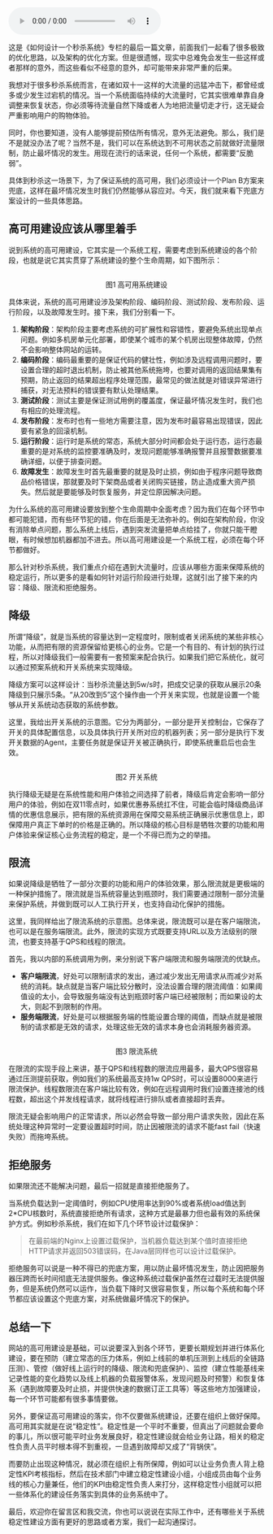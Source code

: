 <audio title="07 _ 准备Plan B：如何设计兜底方案" src="https://static001.geekbang.org/resource/audio/01/da/0161bb476029a6028fad9131e1f6f1da.mp3" controls="controls"></audio> 
<p>这是《如何设计一个秒杀系统》专栏的最后一篇文章，前面我们一起看了很多极致的优化思路，以及架构的优化方案。但是很遗憾，现实中总难免会发生一些这样或者那样的意外，而这些看似不经意的意外，却可能带来非常严重的后果。</p><p>我想对于很多秒杀系统而言，在诸如双十一这样的大流量的迅猛冲击下，都曾经或多或少发生过宕机的情况。当一个系统面临持续的大流量时，它其实很难单靠自身调整来恢复状态，你必须等待流量自然下降或者人为地把流量切走才行，这无疑会严重影响用户的购物体验。</p><p>同时，你也要知道，没有人能够提前预估所有情况，意外无法避免。那么，我们是不是就没办法了呢？当然不是，我们可以在系统达到不可用状态之前就做好流量限制，防止最坏情况的发生。用现在流行的话来说，任何一个系统，都需要“反脆弱”。</p><p>具体到秒杀这一场景下，为了保证系统的高可用，我们必须设计一个Plan B方案来兜底，这样在最坏情况发生时我们仍然能够从容应对。今天，我们就来看下兜底方案设计的一些具体思路。</p><h2>高可用建设应该从哪里着手</h2><p>说到系统的高可用建设，它其实是一个系统工程，需要考虑到系统建设的各个阶段，也就是说它其实贯穿了系统建设的整个生命周期，如下图所示：</p><p><img src="https://static001.geekbang.org/resource/image/42/35/4225335357b6208a67410c36ea8a1535.jpg" alt=""></p><center><span class="reference">图1  高可用系统建设</span></center><!-- [[[read_end]]] --><p>具体来说，系统的高可用建设涉及架构阶段、编码阶段、测试阶段、发布阶段、运行阶段，以及故障发生时。接下来，我们分别看一下。</p><ol>
<li><strong>架构阶段</strong>：架构阶段主要考虑系统的可扩展性和容错性，要避免系统出现单点问题。例如多机房单元化部署，即使某个城市的某个机房出现整体故障，仍然不会影响整体网站的运转。</li>
<li><strong>编码阶段</strong>：编码最重要的是保证代码的健壮性，例如涉及远程调用问题时，要设置合理的超时退出机制，防止被其他系统拖垮，也要对调用的返回结果集有预期，防止返回的结果超出程序处理范围，最常见的做法就是对错误异常进行捕获，对无法预料的错误要有默认处理结果。</li>
<li><strong>测试阶段</strong>：测试主要是保证测试用例的覆盖度，保证最坏情况发生时，我们也有相应的处理流程。</li>
<li><strong>发布阶段</strong>：发布时也有一些地方需要注意，因为发布时最容易出现错误，因此要有紧急的回滚机制。</li>
<li><strong>运行阶段</strong>：运行时是系统的常态，系统大部分时间都会处于运行态，运行态最重要的是对系统的监控要准确及时，发现问题能够准确报警并且报警数据要准确详细，以便于排查问题。</li>
<li><strong>故障发生</strong>：故障发生时首先最重要的就是及时止损，例如由于程序问题导致商品价格错误，那就要及时下架商品或者关闭购买链接，防止造成重大资产损失。然后就是要能够及时恢复服务，并定位原因解决问题。</li>
</ol><p>为什么系统的高可用建设要放到整个生命周期中全面考虑？因为我们在每个环节中都可能犯错，而有些环节犯的错，你在后面是无法弥补的。例如在架构阶段，你没有消除单点问题，那么系统上线后，遇到突发流量把单点给挂了，你就只能干瞪眼，有时候想加机器都加不进去。所以高可用建设是一个系统工程，必须在每个环节都做好。</p><p>那么针对秒杀系统，我们重点介绍在遇到大流量时，应该从哪些方面来保障系统的稳定运行，所以更多的是看如何针对运行阶段进行处理，这就引出了接下来的内容：降级、限流和拒绝服务。</p><h2>降级</h2><p>所谓“降级”，就是当系统的容量达到一定程度时，限制或者关闭系统的某些非核心功能，从而把有限的资源保留给更核心的业务。它是一个有目的、有计划的执行过程，所以对降级我们一般需要有一套预案来配合执行。如果我们把它系统化，就可以通过预案系统和开关系统来实现降级。</p><p>降级方案可以这样设计：当秒杀流量达到5w/s时，把成交记录的获取从展示20条降级到只展示5条。“从20改到5”这个操作由一个开关来实现，也就是设置一个能够从开关系统动态获取的系统参数。</p><p>这里，我给出开关系统的示意图。它分为两部分，一部分是开关控制台，它保存了开关的具体配置信息，以及具体执行开关所对应的机器列表；另一部分是执行下发开关数据的Agent，主要任务就是保证开关被正确执行，即使系统重启后也会生效。</p><p><img src="https://static001.geekbang.org/resource/image/13/1a/1310c57927f5b0ef1b3e8f6bef8f2e1a.jpg" alt=""></p><center><span class="reference">图2  开关系统</span></center><p>执行降级无疑是在系统性能和用户体验之间选择了前者，降级后肯定会影响一部分用户的体验，例如在双11零点时，如果优惠券系统扛不住，可能会临时降级商品详情的优惠信息展示，把有限的系统资源用在保障交易系统正确展示优惠信息上，即保障用户真正下单时的价格是正确的。所以降级的核心目标是牺牲次要的功能和用户体验来保证核心业务流程的稳定，是一个不得已而为之的举措。</p><h2>限流</h2><p>如果说降级是牺牲了一部分次要的功能和用户的体验效果，那么限流就是更极端的一种保护措施了。限流就是当系统容量达到瓶颈时，我们需要通过限制一部分流量来保护系统，并做到既可以人工执行开关，也支持自动化保护的措施。</p><p>这里，我同样给出了限流系统的示意图。总体来说，限流既可以是在客户端限流，也可以是在服务端限流。此外，限流的实现方式既要支持URL以及方法级别的限流，也要支持基于QPS和线程的限流。</p><p>首先，我以内部的系统调用为例，来分别说下客户端限流和服务端限流的优缺点。</p><ul>
<li><strong>客户端限流</strong>，好处可以限制请求的发出，通过减少发出无用请求从而减少对系统的消耗。缺点就是当客户端比较分散时，没法设置合理的限流阈值：如果阈值设的太小，会导致服务端没有达到瓶颈时客户端已经被限制；而如果设的太大，则起不到限制的作用。</li>
<li><strong>服务端限流</strong>，好处是可以根据服务端的性能设置合理的阈值，而缺点就是被限制的请求都是无效的请求，处理这些无效的请求本身也会消耗服务器资源。</li>
</ul><p><img src="https://static001.geekbang.org/resource/image/79/5a/796b93a97ae4083412ff352148a8bc5a.jpg" alt=""></p><center><span class="reference">图3  限流系统</span></center><p>在限流的实现手段上来讲，基于QPS和线程数的限流应用最多，最大QPS很容易通过压测提前获取，例如我们的系统最高支持1w QPS时，可以设置8000来进行限流保护。线程数限流在客户端比较有效，例如在远程调用时我们设置连接池的线程数，超出这个并发线程请求，就将线程进行排队或者直接超时丢弃。</p><p>限流无疑会影响用户的正常请求，所以必然会导致一部分用户请求失败，因此在系统处理这种异常时一定要设置超时时间，防止因被限流的请求不能fast fail（快速失败）而拖垮系统。</p><h2>拒绝服务</h2><p>如果限流还不能解决问题，最后一招就是直接拒绝服务了。</p><p>当系统负载达到一定阈值时，例如CPU使用率达到90%或者系统load值达到2*CPU核数时，系统直接拒绝所有请求，这种方式是最暴力但也最有效的系统保护方式。例如秒杀系统，我们在如下几个环节设计过载保护：</p><blockquote>
<p>在最前端的Nginx上设置过载保护，当机器负载达到某个值时直接拒绝HTTP请求并返回503错误码，在Java层同样也可以设计过载保护。</p>
</blockquote><p>拒绝服务可以说是一种不得已的兜底方案，用以防止最坏情况发生，防止因把服务器压跨而长时间彻底无法提供服务。像这种系统过载保护虽然在过载时无法提供服务，但是系统仍然可以运作，当负载下降时又很容易恢复，所以每个系统和每个环节都应该设置这个兜底方案，对系统做最坏情况下的保护。</p><h2>总结一下</h2><p>网站的高可用建设是基础，可以说要深入到各个环节，更要长期规划并进行体系化建设，要在预防（建立常态的压力体系，例如上线前的单机压测到上线后的全链路压测）、管控（做好线上运行时的降级、限流和兜底保护）、监控（建立性能基线来记录性能的变化趋势以及线上机器的负载报警体系，发现问题及时预警）和恢复体系（遇到故障要及时止损，并提供快速的数据订正工具等）等这些地方加强建设，每一个环节可能都有很多事情要做。</p><p>另外，要保证高可用建设的落实，你不仅要做系统建设，还要在组织上做好保障。高可用其实就是在说“稳定性”。稳定性是一个平时不重要，但真出了问题就会要命的事儿，所以很可能平时业务发展良好，稳定性建设就会给业务让路，相关的稳定性负责人员平时根本得不到重视，一旦遇到故障却又成了“背锅侠”。</p><p>而要防止出现这种情况，就必须在组织上有所保障，例如可以让业务负责人背上稳定性KPI考核指标，然后在技术部门中建立稳定性建设小组，小组成员由每个业务线的核心力量兼任，他们的KPI由稳定性负责人来打分，这样稳定性小组就可以把一些体系化的建设任务落实到具体的业务系统中了。</p><p>最后，欢迎你在留言区和我交流，你也可以说说在实际工作中，还有哪些关于系统稳定性建设方面有更好的思路或者方案，我们一起沟通探讨。</p><p></p>